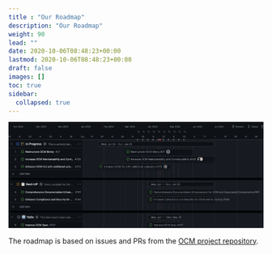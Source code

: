 ```yaml
---
title : "Our Roadmap"
description: "Our Roadmap"
weight: 90
lead: ""
date: 2020-10-06T08:48:23+00:00
lastmod: 2020-10-06T08:48:23+00:00
draft: false
images: []
toc: true
sidebar:
  collapsed: true
---
```


![roadmap](images/roadmap_Q2-2024.png)

The roadmap is based on issues and PRs from the [OCM project repository](https://github.com/open-component-model/ocm-project).